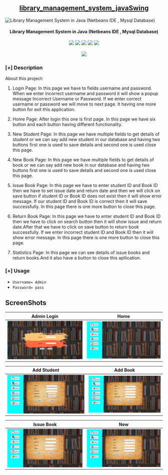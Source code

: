 <h2 align="center"><u>library_management_system_javaSwing</u></h2>

![Library Management System in Java (Netbeans IDE , Mysql Database)](https://camo.githubusercontent.com/3384b45aad02c86e398ac9fefe04ec3428d5a22d39c45b44694c3d38ab104575/68747470733a2f2f322e62702e626c6f6773706f742e636f6d2f2d5549437175763164424d552f58475949587179684b65492f414141414141414152384d2f45766a743341445559455971774448504c686c5f6c4b355f465472625f565a7067434c63424741732f73313630302f4a6176612e706e67)
<h4 align="center"> Library Management System in Java (Netbeans IDE , Mysql Database) </h4>

<p align="center">
    <img src="https://img.shields.io/github/stars/Aditya664/library_management_system_javaSwing?style=for-the-badge&color=orange">
    <img src="https://img.shields.io/github/forks/Aditya664/library_management_system_javaSwing?style=for-the-badge&color=purple">
    <img src="https://img.shields.io/github/license/Aditya664/library_management_system_javaSwing?style=for-the-badge&color=blue">
    <img src="https://img.shields.io/github/issues/Aditya664/library_management_system_javaSwing?style=for-the-badge&color=red">
    <img src="https://img.shields.io/github/contributors/Aditya664/library_management_system_javaSwing?style=for-the-badge&color=cyan">
<br>
<br>
    <img src="https://github-readme-stats.vercel.app/api/pin/?username=Aditya664&repo=library_management_system_javaSwing&theme=synthwave">
</p>

### [+] Description
About this project:
1. Login Page:
In this page we have to fields username and password. When we enter incorrect username and password it will show a popup message Incorrect Username or Password. If we enter correct username or password we will move to next page. It having one more button for exit this application.

2. Home Page:
After login this one is first page. In this page we have six button and each button having different functionality.

3. New Student Page:
In this page we have multiple fields to get details of student or we can say add new student in our database and having two buttons first one is used to save details and second one is used close this page.

4. New Book Page:
In this page we have multiple fields to get details of book or we can say add new book in our database and having two buttons first one is used to save details and second one is used close this page.

5. Issue Book Page:
In this page we have to enter student ID and Book ID then we have to set  issue date and return date and then we will click on save button if student ID or Book ID does not exist then it will show error message. If our student ID and Book ID is correct then it will save successfully. In this page there is one more button to close this page.

6. Return Book Page:
In this page we have to enter student ID and Book ID then we have to click on search button then it will show issue and return date.After that we have to click on save button to return book successfully. If we enter incorrect student ID and Book ID then it will show error message. In this page there is one more button to close this page.

7. Statistics Page:
In this page we can see details of issue books and return books.And it also have a button to close this apllication.


### [+] Usage
 - `Username= Admin`
 - `Password= pass`



## ScreenShots
Admin Login        |  Home 
:-------------------------:|:-------------------------:
![](https://raw.githubusercontent.com/Aditya664/library_management_system_javaSwing/master/LibManagment/ss/Screenshot%20(14).png)  |  ![](https://raw.githubusercontent.com/Aditya664/library_management_system_javaSwing/master/LibManagment/ss/Screenshot%20(15).png)

Add Student                    |  Add Book
:-------------------------:|:-------------------------:
![](https://raw.githubusercontent.com/Aditya664/library_management_system_javaSwing/master/LibManagment/ss/Screenshot%20(16).png)  |  ![](https://raw.githubusercontent.com/Aditya664/library_management_system_javaSwing/master/LibManagment/ss/Screenshot%20(17).png)

Issue Book                   |  New
:-------------------------:|:-------------------------:
![](https://raw.githubusercontent.com/Aditya664/library_management_system_javaSwing/master/LibManagment/ss/Screenshot%20(18).png)  |  ![](https://raw.githubusercontent.com/Aditya664/library_management_system_javaSwing/master/LibManagment/ss/Screenshot%20(17).png)
